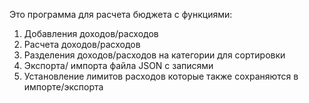 Это программа для расчета бюджета с функциями:
1. Добавления доходов/расходов
2. Расчета доходов/расходов
3. Разделения доходов/расходов на категории для сортировки
4. Экспорта/ импорта файла JSON с записями
5. Установление лимитов расходов которые также сохраняются в импорте/экспорта
